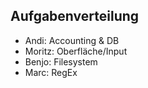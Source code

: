 ## Aufgabenverteilung
- Andi: Accounting & DB
- Moritz: Oberfläche/Input
- Benjo: Filesystem
- Marc: RegEx

